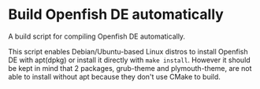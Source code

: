 # Build Openfish DE automatically
A build script for compiling Openfish DE automatically.

This script enables Debian/Ubuntu-based Linux distros to install Openfish DE with apt(dpkg) or install it directly with `make install`. However it should be kept in mind that 2 packages, grub-theme and plymouth-theme, are not able to install without apt because they don't use CMake to build.
